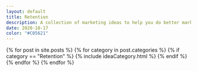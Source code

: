 ```yaml
---
layout: default
title: Retention
description: A collection of marketing ideas to help you do better marketing.
date: 2020-10-17
color: "#C05621"
---
```


<div class="allBooks">
    {% for post in site.posts %}
      {% for category in post.categories %}
        {% if category == "Retention" %}
          {% include ideaCategory.html %}
        {% endif %}
      {% endfor %}
    {% endfor %}
</div>